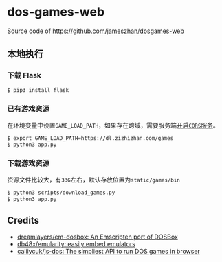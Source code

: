 
# dos-games-web

Source code of https://github.com/jameszhan/dosgames-web

## 本地执行

### 下载 Flask

``` sh
$ pip3 install flask
```

### 已有游戏资源

在环境变量中设置`GAME_LOAD_PATH`，如果存在跨域，需要服务端[开启`CORS`服务](https://enable-cors.org/index.html)。

``` sh
$ export GAME_LOAD_PATH=https://dl.zizhizhan.com/games
$ python3 app.py
```

### 下载游戏资源

资源文件比较大，有`33G`左右，默认存放位置为`static/games/bin`

``` sh
$ python3 scripts/download_games.py
$ python3 app.py
```

## Credits

* [dreamlayers/em-dosbox: An Emscripten port of DOSBox](https://github.com/dreamlayers/em-dosbox)
* [db48x/emularity: easily embed emulators](https://github.com/db48x/emularity)
* [caiiiycuk/js-dos: The simpliest API to run DOS games in browser](https://github.com/caiiiycuk/js-dos)
